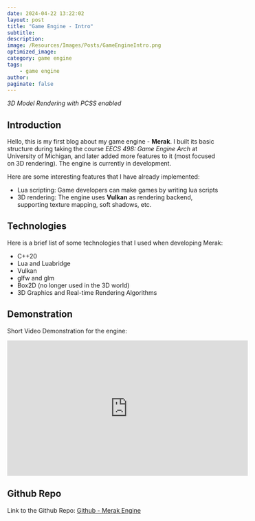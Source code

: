 ```yaml
---
date: 2024-04-22 13:22:02
layout: post
title: "Game Engine - Intro"
subtitle:
description:
image: /Resources/Images/Posts/GameEngineIntro.png
optimized_image:
category: game engine
tags:
    - game engine
author:
paginate: false
---
```


*3D Model Rendering with PCSS enabled*

## Introduction

Hello, this is my first blog about my game engine - **Merak**. I built its basic structure during taking the course _EECS 498: Game Engine Arch_ at University of Michigan, and later added more features to it (most focused on 3D rendering). The engine is currently in development.

Here are some interesting features that I have already implemented:

- Lua scripting: Game developers can make games by writing lua scripts
- 3D rendering: The engine uses **Vulkan** as rendering backend, supporting texture mapping, soft shadows, etc.

## Technologies

Here is a brief list of some technologies that I used when developing Merak:

- C++20
- Lua and Luabridge
- Vulkan
- glfw and glm
- Box2D (no longer used in the 3D world)
- 3D Graphics and Real-time Rendering Algorithms

## Demonstration

<p>Short Video Demonstration for the engine:</p>
<iframe width="560" height="315" src="https://www.youtube.com/embed/WQS9LbD62rA?si=zvfFasqhKfNqRnve" title="YouTube video player" frameborder="0" allow="accelerometer; autoplay; clipboard-write; encrypted-media; gyroscope; picture-in-picture; web-share" referrerpolicy="strict-origin-when-cross-origin" allowfullscreen></iframe>

## Github Repo

Link to the Github Repo: <a href="https://github.com/AnemoCider/MerakEngine">Github - Merak Engine</a>